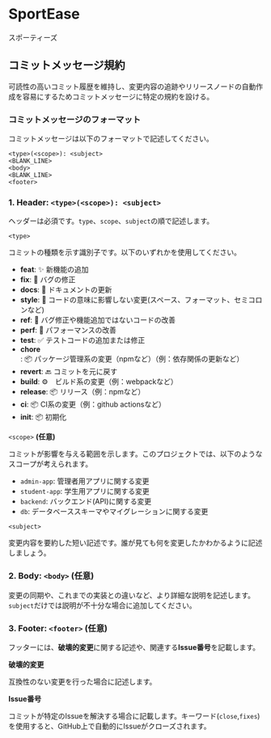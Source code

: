 # SportEase

スポーティーズ

## コミットメッセージ規約

可読性の高いコミット履歴を維持し、変更内容の追跡やリリースノードの自動作成を容易にするためコミットメッセージに特定の規約を設ける。

### コミットメッセージのフォーマット

コミットメッセージは以下のフォーマットで記述してください。
```text
<type>(<scope>): <subject>
<BLANK_LINE>
<body>
<BLANK_LINE>
<footer>
```

### 1. Header:  `<type>(<scope>): <subject>`

ヘッダーは必須です。`type`、`scope`、`subject`の順で記述します。

`<type>`

コミットの種類を示す識別子です。以下のいずれかを使用してください。

- **feat**: ✨ 新機能の追加
- **fix**: 🐛 バグの修正
- **docs**: 📝 ドキュメントの更新
- **style**: 💎 コードの意味に影響しない変更(スペース、フォーマット、セミコロンなど)
- **ref**: 🔨 バグ修正や機能追加ではないコードの改善
- **perf**: 🚀 パフォーマンスの改善
- **test**: ✅ テストコードの追加または修正
- **chore**: 📦 パッケージ管理系の変更（npmなど）（例：依存関係の更新など）
- **revert**: 🔙 コミットを元に戻す
- **build**: ⚙️　ビルド系の変更（例：webpackなど）
- **release**: 📦 リリース（例：npmなど）
- **ci**: 📦 CI系の変更（例：github actionsなど）
- **init**: 📦 初期化

`<scope>` **(任意)**

コミットが影響を与える範囲を示します。このプロジェクトでは、以下のようなスコープが考えられます。

- `admin-app`: 管理者用アプリに関する変更
- `student-app`: 学生用アプリに関する変更
- `backend`: バックエンド(API)に関する変更
- `db`: データベーススキーマやマイグレーションに関する変更

`<subject>`

変更内容を要約した短い記述です。誰が見ても何を変更したかわかるように記述しましょう。

### 2. Body: `<body>` (任意)

変更の同期や、これまでの実装との違いなど、より詳細な説明を記述します。`subject`だけでは説明が不十分な場合に追加してください。

### 3. Footer: `<footer>` (任意)

フッターには、**破壊的変更**に関する記述や、関連する**Issue番号**を記載します。


**破壊的変更**

互換性のない変更を行った場合に記述します。

**Issue番号**

コミットが特定のIssueを解決する場合に記載します。キーワード(`close`,`fixes`)を使用すると、GitHub上で自動的にIssueがクローズされます。
